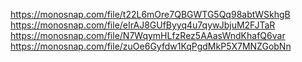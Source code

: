 https://monosnap.com/file/t22L6mOre7QBGWTG5Qq98abtWSkhgB
https://monosnap.com/file/eIrAJ8GUfByyq4u7qywJbjuM2FJTaR
https://monosnap.com/file/N7WqymHLfzRez5AAasWndKhafQ6var
https://monosnap.com/file/zuOe6Gyfdw1KqPgdMkP5X7MNZGobNn
